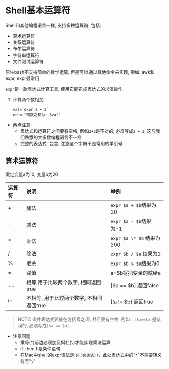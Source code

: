 # Shell基本运算符

Shell和其他编程语言一样, 支持多种运算符, 包括:

- 算术运算符
- 关系运算符
- 布尔运算符
- 字符串运算符
- 文件测试运算符

原生bash不支持简单的数学运算, 但是可以通过其他命令来实现, 例如: awk和expr, expr最常用

`expr`是一款表达式计算工具, 使用它能完成表达式的求值操作.

1. 计算两个数相加
   
   ```shell
   val=`expr 2 + 2`
   echo "两数之和为: $val"
   ```
- 两点注意:
  - 表达式和运算符之间要有空格, 例如`2+2`是不对的, 必须写成`2 + 2`, 这与我们熟悉的大多数编程语言不一样
  - 完整的表达式``包含, 注意这个字符不是常用的单引号

## 算术运算符

假定变量a为10, 变量b为20

| 运算符 | 说明                       | 举例                     |
|:--- |:------------------------ |:---------------------- |
| +   | 加法                       | `expr $a + $b`结果为30    |
| -   | 减法                       | `expr $a - $b`结果为-1    |
| *   | 乘法                       | `expr $a \* $b` 结果为200 |
| /   | 除法                       | `expr $b / $a` 结果为2    |
| %   | 取余                       | `expr $b % $a`结果为0     |
| =   | 赋值                       | a=$b将把变量的赋给a           |
| ==  | 相等,用于比较两个数字, 相同返回true    | [$a == $b] 返回false     |
| !=  | 不相等, 用于比较两个数字, 不相同返回true | [!a != $b] 返回true      |

> NOTE: 条件表达式要放在方括号之间, 并且要有空格, 例如：`[$a==$b]`是错误的, 必须写成`[$a == $b]`

- 注意问题:
  - 乘号(*)前边必须加反斜杠(`\`)才能实现乘法运算
  - if..then.fi是条件语句
  - 在Mac中shell的expr语法是:`$((表达式))`，此处表达式中的"`*`"不需要转义符号"`\`"
